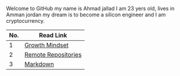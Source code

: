 Welcome to GitHub my name is Ahmad jallad I am 23 yers old, lives in Amman jordan my dream is to become a silicon engineer and I am cryptocurrency.

|No. | Read Link|
|----|----------|
1 | [Growth Mindset](https://ahmadjlallad.github.io/reading-notes/growth%20mindset)
2 | [Remote Repositories](https://ahmadjlallad.github.io/reading-notes/Read:02%20-Revisions%20and%20the%20Cloud)
3 | [Markdown](https://ahmadjlallad.github.io/reading-notes/Markdown)

